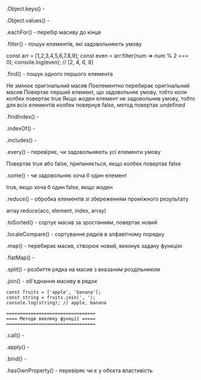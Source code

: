 
.Object.keys() - 

.Object.values() -

.eachFor() - перебір масиву до кінця

.filter() - пошук елементів, які задовольняють умову

const arr = [1,2,3,4,5,6,7,8,9];
const even = arr.filter(num => num % 2 === 0);
console.log(even); // [2, 4, 6, 8]

.find() - пошук одного першого елемента

Не змінює оригінальний масив
Поелементно перебирає оригінальний масив
Повертає перший елемент, що задовольняє умову, тобто коли колбек повертає true
Якщо жоден елемент не задовольнив умову, тобто для всіх елементів колбек повернув false, метод повертає undefined

.findIndex() - 

.indexOf() - 

.includes() - 

.every() - перевіряє, чи задовольняють усі елементи умову

Повертає true або false, припиняється, якщо колбек повертає false

.some() - чи задовольняє хоча б один елемент

true, якщо хоча б один
false, якщо жоден

.reduce() - обробка елементів зі збереженням проміжного результату

array.reduce(acc, element, index, array)

.toSorted() - сортує масив за зростанням, повертає новий

.localeCompare() - сортування рядків в алфавітному порядку

.map() - перебирає масив, створює новий, виконує задану функцію



.flatMap() - 

.split() - розбиття рядка на масив з вказаним роздільником

.join() - об'єднання масиву в рядок

    const fruits = ['apple', 'banana'];
    const string = fruits.join(', ');
    console.log(string); // apple, banana

    =================================
    ==== Методи виклику функції =====
    =================================

.call() - 

.apply() - 

.bind() - 

.hasOwnProperty() - перевіряє чи є у обєкта властивість

